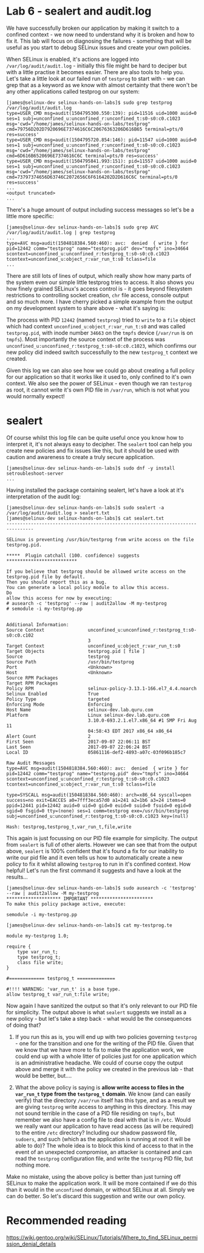 # Lab 6 - sealert and audit.log

We have successfully broken our application by making it switch to a confined context - we now need to understand why it is broken and how to fix it. This lab will focus on diagnosing the failures - something that will be useful as you start to debug SELinux issues and create your own policies.

When SELinux is enabled, it's actions are logged into `/var/log/audit/audit.log` - initially this file might be hard to deciper but with a little practise it becomes easier. There are also tools to help you. Let's take a little look at our failed run of `testprog` to start with - we can grep that as a keyword as we know with almost certainty that there won't be any other applications called testprog on our system:

```
[james@selinux-dev selinux-hands-on-labs]$ sudo grep testprog /var/log/audit/audit.log
type=USER_CMD msg=audit(1504795300.550:139): pid=11516 uid=1000 auid=0 ses=1 subj=unconfined_u:unconfined_r:unconfined_t:s0-s0:c0.c1023 msg='cwd="/home/james/selinux-hands-on-labs/testprog" cmd=79756D202D7920696E7374616C6C20676363206D616B65 terminal=pts/0 res=success'
type=USER_CMD msg=audit(1504795720.854:146): pid=11547 uid=1000 auid=0 ses=1 subj=unconfined_u:unconfined_r:unconfined_t:s0-s0:c0.c1023 msg='cwd="/home/james/selinux-hands-on-labs/testprog" cmd=6D616B6520696E7374616C6C terminal=pts/0 res=success'
type=USER_CMD msg=audit(1504795841.993:151): pid=11557 uid=1000 auid=0 ses=1 subj=unconfined_u:unconfined_r:unconfined_t:s0-s0:c0.c1023 msg='cwd="/home/james/selinux-hands-on-labs/testprog" cmd=73797374656D63746C2072656C6F6164202D2D616C6C terminal=pts/0 res=success'
...
<output truncated>
...
```

There's a huge amount of output including success messages so let's be a little more specific:

```
[james@selinux-dev selinux-hands-on-labs]$ sudo grep AVC /var/log/audit/audit.log | grep testprog
...
type=AVC msg=audit(1504818384.560:460): avc:  denied  { write } for  pid=12442 comm="testprog" name="testprog.pid" dev="tmpfs" ino=34664 scontext=unconfined_u:unconfined_r:testprog_t:s0-s0:c0.c1023 tcontext=unconfined_u:object_r:var_run_t:s0 tclass=file
...
```

There are still lots of lines of output, which really show how many parts of the system even our simple little testprog tries to access. It also shows you how finely grained SELinux's access control is - it goes beyond filesystem restrictions to controlling socket creation, `chr` file access, console output and so much more. I have cherry picked a simple example from the output on my development system to share above - what it's saying is:

The process with PID `12442` (named `testprog`) tried to `write` to a `file` object which had context `unconfined_u:object_r:var_run_t:s0` and was called `testprog.pid`, with inode number `34663` on the `tmpfs` device (`/var/run` is on `tmpfs`). Most importantly the source context of the process was `unconfined_u:unconfined_r:testprog_t:s0-s0:c0.c1023`, which confirms our new policy did indeed switch successfully to the new `testprog_t` context we created.

Given this log we can also see how we could go about creating a full policy for our application so that it works like it used to, only confined to it's own context. We also see the power of SELinux - even though we ran `testprog` as root, it cannot write it's own PID file in `/var/run`, which is not what you would normally expect!

# sealert

Of course whilst this log file can be quite useful once you know how to interpret it, it's not always easy to decipher. The `sealert` tool can help you create new policies and fix issues like this, but it should be used with caution and awareness to create a truly secure application. 

```
[james@selinux-dev selinux-hands-on-labs]$ sudo dnf -y install setroubleshoot-server
...
```

Having installed the package containing sealert, let's have a look at it's interpretation of the audit log:

```
[james@selinux-dev selinux-hands-on-labs]$ sudo sealert -a /var/log/audit/audit.log > sealert.txt
[james@selinux-dev selinux-hands-on-labs]$ cat sealert.txt
--------------------------------------------------------------------------------

SELinux is preventing /usr/bin/testprog from write access on the file testprog.pid.

*****  Plugin catchall (100. confidence) suggests   **************************

If you believe that testprog should be allowed write access on the testprog.pid file by default.
Then you should report this as a bug.
You can generate a local policy module to allow this access.
Do
allow this access for now by executing:
# ausearch -c 'testprog' --raw | audit2allow -M my-testprog
# semodule -i my-testprog.pp


Additional Information:
Source Context                unconfined_u:unconfined_r:testprog_t:s0-s0:c0.c102
                              3
Target Context                unconfined_u:object_r:var_run_t:s0
Target Objects                testprog.pid [ file ]
Source                        testprog
Source Path                   /usr/bin/testprog
Port                          <Unknown>
Host                          <Unknown>
Source RPM Packages
Target RPM Packages
Policy RPM                    selinux-policy-3.13.1-166.el7_4.4.noarch
Selinux Enabled               True
Policy Type                   targeted
Enforcing Mode                Enforcing
Host Name                     selinux-dev.lab.quru.com
Platform                      Linux selinux-dev.lab.quru.com
                              3.10.0-693.2.1.el7.x86_64 #1 SMP Fri Aug 11
                              04:58:43 EDT 2017 x86_64 x86_64
Alert Count                   2
First Seen                    2017-09-07 22:06:11 BST
Last Seen                     2017-09-07 22:06:24 BST
Local ID                      05861116-def2-4893-a07c-03f096b185c7

Raw Audit Messages
type=AVC msg=audit(1504818384.560:460): avc:  denied  { write } for  pid=12442 comm="testprog" name="testprog.pid" dev="tmpfs" ino=34664 scontext=unconfined_u:unconfined_r:testprog_t:s0-s0:c0.c1023 tcontext=unconfined_u:object_r:var_run_t:s0 tclass=file

type=SYSCALL msg=audit(1504818384.560:460): arch=x86_64 syscall=open success=no exit=EACCES a0=7fff3eca57d0 a1=241 a2=1b6 a3=24 items=0 ppid=12441 pid=12442 auid=0 uid=0 gid=0 euid=0 suid=0 fsuid=0 egid=0 sgid=0 fsgid=0 tty=(none) ses=1 comm=testprog exe=/usr/bin/testprog subj=unconfined_u:unconfined_r:testprog_t:s0-s0:c0.c1023 key=(null)

Hash: testprog,testprog_t,var_run_t,file,write
```

This again is just focussing on our PID file example for simplicity. The output from `sealert` is full of other alerts. However we can see that from the output above, `sealert` is 100% confident that it's found a fix for our inability to write our pid file and it even tells us how to automatically create a new policy to fix it whilst allowing `testprog` to run in it's confined context. How helpful! Let's run the first command it suggests and have a look at the results...

```
[james@selinux-dev selinux-hands-on-labs]$ sudo ausearch -c 'testprog' --raw | audit2allow -M my-testprog
******************** IMPORTANT ***********************
To make this policy package active, execute:

semodule -i my-testprog.pp

[james@selinux-dev selinux-hands-on-labs]$ cat my-testprog.te

module my-testprog 1.0;

require {
	type var_run_t;
	type testprog_t;
	class file write;
}

#============= testprog_t ==============

#!!!! WARNING: 'var_run_t' is a base type.
allow testprog_t var_run_t:file write;

```

Now again I have sanitized the output so that it's only relevant to our PID file for simplicity. The output above is what `sealert` suggests we install as a new policy - but let's take a step back - what would be the consequences of doing that?

1. If you run this as is, you will end up with two policies governing `testprog` - one for the transition and one for the writing of the PID file. Given that we know that we have more to fix to make the application work, we could end up with a whole litter of policies just for one application which is an administrative headache. We could of course copy the output above and merge it with the policy we created in the previous lab - that would be better, but....

2. What the above policy is saying is **allow write access to files in the `var_run_t` type from the `testprog_t` domain**. We know (and can easily verify) that the directory `/var/run` itself has this type, and as a result we are giving `testprog` write access to anything in this directory. This may not sound terrible in the case of a PID file residing on `tmpfs`, but remember we also have a config file to deal with that is in `/etc`. Would we really want our application to have read access (as will be required) to the entire `/etc` directory? Including our shadow password file, `sudoers`, and such (which as the application is running at root it will be able to do)? The whole idea is to block this kind of access to that in the event of an unexpected compromise, an attacker is contained and can read the `testprog` configuration file, and write the `testprog` PID file, but nothing more.

Make no mistake, using the above policy is better than just turning off SELinux to make the application work. It will be more contained if we do this than it would in the `unconfined` domain, or without SELinux at all. Simply we can do better. So let's discard this suggestion and write our own policy.

# Recommended reading

https://wiki.gentoo.org/wiki/SELinux/Tutorials/Where_to_find_SELinux_permission_denial_details

